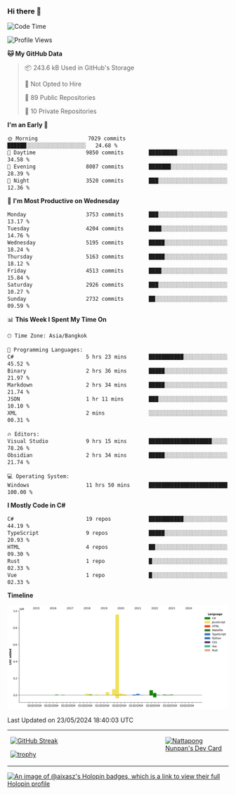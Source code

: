 ### Hi there 👋

<!--START_SECTION:waka-->
![Code Time](http://img.shields.io/badge/Code%20Time-1%2C664%20hrs%2039%20mins-blue)

![Profile Views](http://img.shields.io/badge/Profile%20Views-0-blue)

**🐱 My GitHub Data** 

> 📦 243.6 kB Used in GitHub's Storage 
 > 
> 🚫 Not Opted to Hire
 > 
> 📜 89 Public Repositories 
 > 
> 🔑 10 Private Repositories 
 > 
**I'm an Early 🐤** 

```text
🌞 Morning                7029 commits        ██████░░░░░░░░░░░░░░░░░░░   24.68 % 
🌆 Daytime                9850 commits        █████████░░░░░░░░░░░░░░░░   34.58 % 
🌃 Evening                8087 commits        ███████░░░░░░░░░░░░░░░░░░   28.39 % 
🌙 Night                  3520 commits        ███░░░░░░░░░░░░░░░░░░░░░░   12.36 % 
```
📅 **I'm Most Productive on Wednesday** 

```text
Monday                   3753 commits        ███░░░░░░░░░░░░░░░░░░░░░░   13.17 % 
Tuesday                  4204 commits        ████░░░░░░░░░░░░░░░░░░░░░   14.76 % 
Wednesday                5195 commits        █████░░░░░░░░░░░░░░░░░░░░   18.24 % 
Thursday                 5163 commits        █████░░░░░░░░░░░░░░░░░░░░   18.12 % 
Friday                   4513 commits        ████░░░░░░░░░░░░░░░░░░░░░   15.84 % 
Saturday                 2926 commits        ███░░░░░░░░░░░░░░░░░░░░░░   10.27 % 
Sunday                   2732 commits        ██░░░░░░░░░░░░░░░░░░░░░░░   09.59 % 
```


📊 **This Week I Spent My Time On** 

```text
🕑︎ Time Zone: Asia/Bangkok

💬 Programming Languages: 
C#                       5 hrs 23 mins       ███████████░░░░░░░░░░░░░░   45.52 % 
Binary                   2 hrs 36 mins       █████░░░░░░░░░░░░░░░░░░░░   21.97 % 
Markdown                 2 hrs 34 mins       █████░░░░░░░░░░░░░░░░░░░░   21.74 % 
JSON                     1 hr 11 mins        ███░░░░░░░░░░░░░░░░░░░░░░   10.10 % 
XML                      2 mins              ░░░░░░░░░░░░░░░░░░░░░░░░░   00.31 % 

🔥 Editors: 
Visual Studio            9 hrs 15 mins       ████████████████████░░░░░   78.26 % 
Obsidian                 2 hrs 34 mins       █████░░░░░░░░░░░░░░░░░░░░   21.74 % 

💻 Operating System: 
Windows                  11 hrs 50 mins      █████████████████████████   100.00 % 
```

**I Mostly Code in C#** 

```text
C#                       19 repos            ███████████░░░░░░░░░░░░░░   44.19 % 
TypeScript               9 repos             █████░░░░░░░░░░░░░░░░░░░░   20.93 % 
HTML                     4 repos             ██░░░░░░░░░░░░░░░░░░░░░░░   09.30 % 
Rust                     1 repo              █░░░░░░░░░░░░░░░░░░░░░░░░   02.33 % 
Vue                      1 repo              █░░░░░░░░░░░░░░░░░░░░░░░░   02.33 % 
```



**Timeline**

![Lines of Code chart](https://raw.githubusercontent.com/aixasz/aixasz/main/assets/bar_graph.png)


 Last Updated on 23/05/2024 18:40:03 UTC
<!--END_SECTION:waka-->

<table>
<tr>
<td width="70%" valign="top">
 
 [![GitHub Streak](http://github-readme-streak-stats.herokuapp.com?user=aixasz&theme=github-dark&hide_border=true&date_format=%5BY%20%5DM%20j)](https://git.io/streak-stats)

 [![trophy](https://github-profile-trophy.vercel.app/?username=aixasz&theme=onedark)](https://github.com/ryo-ma/github-profile-trophy)
 </td>
<td width="30%" valign="top">
 
<a href="https://app.daily.dev/aixasz"><img src="https://api.daily.dev/devcards/403207936e6547c9a85ea449e9f3abe8.png?r=re8" alt="Nattapong Nunpan's Dev Card"/></a>

 </td>
</tr>
</table>

[![An image of @aixasz's Holopin badges, which is a link to view their full Holopin profile](https://holopin.me/aixasz)](https://holopin.io/@aixasz)
 
